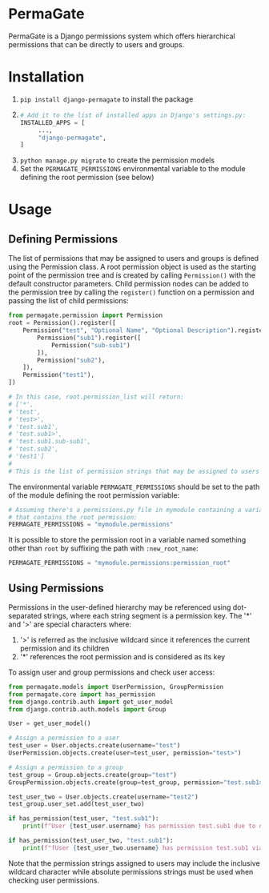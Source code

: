 # PermaGate

PermaGate is a Django permissions system which offers hierarchical permissions that can be
directly to users and groups.

# Installation

1. ```pip install django-permagate``` to install the package
2. ```python 
   # Add it to the list of installed apps in Django's settings.py:
   INSTALLED_APPS = [
        ...,
        "django-permagate",
   ]
   ```
3. ```python manage.py migrate``` to create the permission models
4. Set the ```PERMAGATE_PERMISSIONS``` environmental variable to the module defining the root permission (see below)

# Usage

## Defining Permissions

The list of permissions that may be assigned to users and groups is defined using the 
Permission class. A root permission object is used as the starting point of the permission
tree and is created by calling
```Permission()``` with the default constructor parameters. Child permission nodes can be
added to the permission tree by calling the
```register()``` function on a permission and passing the list of child permissions:

```python
from permagate.permission import Permission
root = Permission().register([
    Permission("test", "Optional Name", "Optional Description").register([
        Permission("sub1").register([
            Permission("sub-sub1")
        ]),
        Permission("sub2"),
    ]),
    Permission("test1"),
])

# In this case, root.permission_list will return:
# ['*', 
# 'test', 
# 'test>', 
# 'test.sub1', 
# 'test.sub1>', 
# 'test.sub1.sub-sub1', 
# 'test.sub2', 
# 'test1']
#
# This is the list of permission strings that may be assigned to users and groups.

```

The environmental variable ```PERMAGATE_PERMISSIONS``` should be set to the path of the 
module defining the root permission variable:
```python
# Assuming there's a permissions.py file in mymodule containing a variable named 'root' 
# that contains the root permission:
PERMAGATE_PERMISSIONS = "mymodule.permissions"
```

It is possible to store the permission root in a variable named something other than
```root``` by suffixing the path with ```:new_root_name```:
```python
PERMAGATE_PERMISSIONS = "mymodule.permissions:permission_root"
```

## Using Permissions

Permissions in the user-defined hierarchy may be referenced using dot-separated strings,
where each string segment is a permission key. The '*' and '>' are special characters
where:
1. '>' is referred as the inclusive wildcard since it references the current permission and its children
2. '*' references the root permission and is considered as its key

To assign user and group permissions and check user access:

```python
from permagate.models import UserPermission, GroupPermission
from permagate.core import has_permission
from django.contrib.auth import get_user_model
from django.contrib.auth.models import Group

User = get_user_model()

# Assign a permission to a user
test_user = User.objects.create(username="test")
UserPermission.objects.create(user=test_user, permission="test>")

# Assign a permission to a group
test_group = Group.objects.create(group="test")
GroupPermission.objects.create(group=test_group, permission="test.sub1>")

test_user_two = User.objects.create(username="test2")
test_group.user_set.add(test_user_two)

if has_permission(test_user, "test.sub1"):
    print(f"User {test_user.username} has permission test.sub1 due to directly assignment")

if has_permission(test_user_two, "test.sub1"):
    print(f"fUser {test_user_two.username} has permission test.sub1 via group assignment")
```

Note that the permission strings assigned to users may include the inclusive wildcard
character while absolute permissions strings must be used when checking user permissions.
